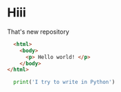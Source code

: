 # Hiii
That's new repository
``` html
  <html>
    <body>
      <p> Hello world! </p>
    </body>
</html>
```

``` python
  print('I try to write in Python')
```
